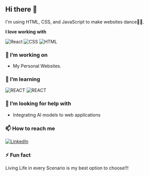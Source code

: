 
## Hi there 👋

I'm using HTML, CSS, and JavaScript to make websites dance🕺🕺.

**I love working with**

<div display="flex">
  <img src="https://img.shields.io/badge/react-%2320232a.svg?style=for-the-badge&logo=react&logoColor=%2361DAFB" alt="React"/>
  <img src="https://img.shields.io/badge/css3-%231572B6.svg?style=for-the-badge&logo=css3&logoColor=white" alt="CSS"/>
  <img src="https://img.shields.io/badge/html5-%23FF9A00?style=for-the-badge&logo=html5&logoColor=white" alt="HTML" />
</div>

### 🔭 I’m working on

- My Personal Websites.

### 🌱 I’m learning

<div display="flex">
  <img src="https://img.shields.io/badge/REACT-%3333333.svg?style=for-the-badge&logo=REACT&logoColor=%2361DAFB" alt="REACT" />
  <img src="https://img.shields.io/badge/MONGODB-%3000000.svg?style=for-the-badge&logo=mongodb&logoColor=%2361DAFB" alt="REACT" />
</div>

### 🤔 I’m looking for help with

- Integrating AI models to web applications

### 📫 How to reach me

<div display="flex">
  <a href="www.linkedin.com/in/himanshu-sekhar-nayak/">
    <img src="https://img.shields.io/badge/linkedin-%230077B5.svg?style=for-the-badge&logo=linkedin&logoColor=white" alt="LinkedIn"/>
  </a>
</div>

### ⚡ Fun fact

Living Life in every Scenario is my best option to choose!!!

